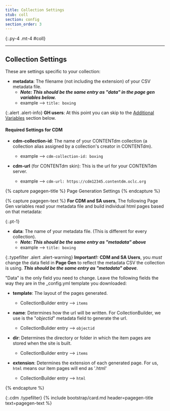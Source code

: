 ```yaml
---
title: Collection Settings
stub: coll
section: config
section_order: 3
---
```


{:.py-4 .mt-4 #coll}
***

## Collection Settings

These are settings specific to your collection:

- **metadata**: The filename (not including the extension) of your CSV metadata file. 
	- ***Note: This should be the same entry as "data" in the page gen variables below.***
	- example --> `title: boxing`

{:.alert .alert-info}
**GH users**: At this point you can skip to the [Additional Variables](#add) section below.

#### Required Settings for CDM

- **cdm-collection-id**: The name of your CONTENTdm collection (a collection alias assigned by a collection's creator in CONTENTdm).    
    - example --> `cdm-collection-id: boxing` 

- **cdm-url** (for CONTENTdm skin): This is the url for your CONTENTdm server.
	- example --> `cdm-url: https://cdm12345.contentdm.oclc.org`

{% capture pagegen-title %}
Page Generation Settings
{% endcapture %}

{% capture pagegen-text %}
**For CDM and SA users**, The following Page Gen variables read your metadata file and build individual html pages based on that metadata:

{:.pt-1}
- **data**: The name of your metadata file. (This is different for every collection).
	- ***Note: This should be the same entry as "metadata" above***
	- example --> `title: boxing`

{:.typefilter .alert .alert-warning}
**Important!:** **CDM and SA Users**, you *must* change the data field in **Page Gen** to reflect the metadata CSV the collection is using. ***This should be the same entry as "metadata" above***.

"Data" is the only field you need to change. Leave the following fields the way they are in the _config.yml template you downloaded:

- **template**: The layout of the pages generated. 
	- CollectionBuilder entry --> `items`

- **name**: Determines how the url will be written. For CollectionBuilder, we use is the "*objectid*" metadata field to generate the url.
	- CollectionBulider entry --> `objectid`

- **dir**: Determines the directory or folder in which the item pages are stored when the site is built. 
	- CollectionBuilder entry --> `items`

- **extension**: Determines the extension of each generated page. For us, `html` means our item pages will end as '.html' 
	- CollectionBuilder entry --> `html`

{% endcapture %}

{:.cdm .typefilter}
{% include bootstrap/card.md header=pagegen-title text=pagegen-text %}